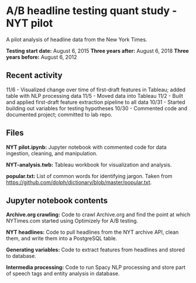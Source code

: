 # A/B headline testing quant study - NYT pilot
A pilot analysis of headline data from the New York Times.

**Testing start date:** August 6, 2015
**Three years after:** August 6, 2018
**Three years before:** August 6, 2012

## Recent activity
11/6 - Visualized change over time of first-draft features in Tableau; added table with NLP processing data
11/5 - Moved data into Tableau
11/2 - Built and applied first-draft feature extraction pipeline to all data
10/31 - Started building out variables for testing hypotheses
10/30 - Commented code and documented project; committed to lab repo.

## Files
**NYT pilot.ipynb:** Jupyter notebook with commented code for data ingestion, cleaning, and manipulation.

**NYT-analysis.twb:** Tableau workbook for visualization and analysis.

**popular.txt:** List of common words for identifying jargon. Taken from https://github.com/dolph/dictionary/blob/master/popular.txt.

## Jupyter notebook contents
**Archive.org crawling:** Code to crawl Archive.org and find the point at which NYTimes.com started using Optimizely for A/B testing.

**NYT headlines:** Code to pull headlines from the NYT archive API, clean them, and write them into a PostgreSQL table.

**Generating variables:** Code to extract features from headlines and stored to database.

**Intermedia processing:** Code to run Spacy NLP processing and store part of speech tags and entity analysis in database.
